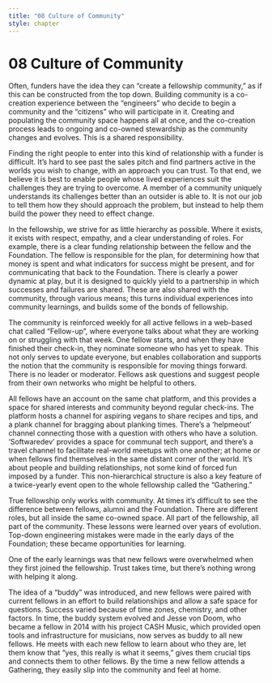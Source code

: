 ```yaml
---
title: "08 Culture of Community"
style: chapter
---
```


# 08 Culture of Community

Often, funders have the idea they can “create a fellowship community,” as if this can be constructed from the top down. Building community is a co-creation experience between the “engineers” who decide to begin a community and the “citizens” who will participate in it. Creating and populating the community space happens all at once, and the co-creation process leads to ongoing and co-owned stewardship as the community changes and evolves. This is a shared responsibility.

Finding the right people to enter into this kind of relationship with a funder is difficult. It’s hard to see past the sales pitch and find partners active in the worlds you wish to change, with an approach you can trust. To that end, we believe it is best to enable people whose lived experiences suit the challenges they are trying to overcome. A member of a community uniquely understands its challenges better than an outsider is able to. It is not our job to tell them how they should approach the problem, but instead to help them build the power they need to effect change.

In the fellowship, we strive for as little hierarchy as possible. Where it exists, it exists with respect, empathy, and a clear understanding of roles. For example, there is a clear funding relationship between the fellow and the Foundation. The fellow is responsible for the plan, for determining how that money is spent and what indicators for success might be present, and for communicating that back to the Foundation. There is clearly a power dynamic at play, but it is designed to quickly yield to a partnership in which successes and failures are shared. These are also shared with the community, through various means; this turns individual experiences into community learnings, and builds some of the bonds of fellowship.

The community is reinforced weekly for all active fellows in a web-based chat called “Fellow-up”, where everyone talks about what they are working on or struggling with that week. One fellow starts, and when they have finished their check-in, they nominate someone who has yet to speak. This not only serves to update everyone, but enables collaboration and supports the notion that the community is responsible for moving things forward. There is no leader or moderator. Fellows ask questions and suggest people from their own networks who might be helpful to others.

All fellows have an account on the same chat platform, and this provides a space for shared interests and community beyond regular check-ins. The platform hosts a channel for aspiring vegans to share recipes and tips, and a plank channel for bragging about planking times. There’s a ‘helpmeout’ channel connecting those with a question with others who have a solution. ‘Softwaredev’ provides a space for communal tech support, and there’s a travel channel to facilitate real-world meetups with one another; at home or when fellows find themselves in the same distant corner of the world. It’s about people and building relationships, not some kind of forced fun imposed by a funder. This non-hierarchical structure is also a key feature of a twice-yearly event open to the whole fellowship called the “Gathering.”

True fellowship only works with community. At times it’s difficult to see the difference between fellows, alumni and the Foundation. There are different roles, but all inside the same co-owned space. All part of the fellowship, all part of the community. These lessons were learned over years of evolution. Top-down engineering mistakes were made in the early days of the Foundation; these became opportunities for learning.

One of the early learnings was that new fellows were overwhelmed when they first joined the fellowship. Trust takes time, but there’s nothing wrong with helping it along.

The idea of a “buddy” was introduced, and new fellows were paired with current fellows in an effort to build relationships and allow a safe space for questions. Success varied because of time zones, chemistry, and other factors. In time, the buddy system evolved and Jesse von Doom, who became a fellow in 2014 with his project CASH Music, which provided open tools and infrastructure for musicians, now serves as buddy to all new fellows. He meets with each new fellow to learn about who they are, let them know that “yes, this really is what it seems,” gives them crucial tips and connects them to other fellows. By the time a new fellow attends a Gathering, they easily slip into the community and feel at home.